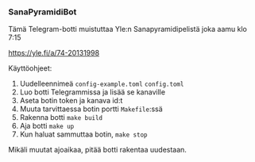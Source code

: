 ### SanaPyramidiBot

Tämä Telegram-botti muistuttaa Yle:n Sanapyramidipelistä joka aamu klo 7:15

https://yle.fi/a/74-20131998

Käyttöohjeet:
1. Uudelleennimeä `config-example.toml` `config.toml`
2. Luo botti Telegrammissa ja lisää se kanaville
3. Aseta botin token ja kanava id:t
4. Muuta tarvittaessa botin portti `Makefile`:ssä
5. Rakenna botti `make build`
6. Aja botti `make up`
7. Kun haluat sammuttaa botin, `make stop`

Mikäli muutat ajoaikaa, pitää botti rakentaa uudestaan.